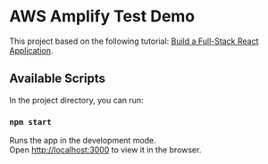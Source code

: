 # AWS Amplify Test Demo

This project based on the following tutorial: [Build a Full-Stack React Application](https://aws.amazon.com/getting-started/hands-on/build-react-app-amplify-graphql/).

## Available Scripts

In the project directory, you can run:

### `npm start`

Runs the app in the development mode.\
Open [http://localhost:3000](http://localhost:3000) to view it in the browser.

